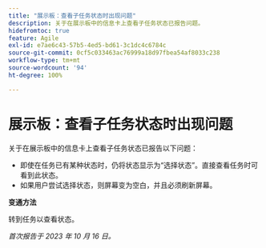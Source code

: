 ```yaml
---
title: "展示板：查看子任务状态时出现问题"
description: 关于在展示板中的信息卡上查看子任务状态已报告问题。
hidefromtoc: true
feature: Agile
exl-id: e7ae6c43-57b5-4ed5-bd61-3c1dc4c6784c
source-git-commit: 0cf5c033463ac76999a18d97fbea54af8033c238
workflow-type: tm+mt
source-wordcount: '94'
ht-degree: 100%

---
```


# 展示板：查看子任务状态时出现问题


关于在展示板中的信息卡上查看子任务状态已报告以下问题：

* 即使在任务已有某种状态时，仍将状态显示为“选择状态”。直接查看任务时可看到此状态。
* 如果用户尝试选择状态，则屏幕变为空白，并且必须刷新屏幕。

**变通方法**

转到任务以查看状态。

_首次报告于 2023 年 10 月 16 日。_
